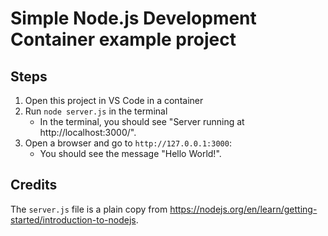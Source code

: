 # Simple Node.js Development Container example project

## Steps

1. Open this project in VS Code in a container
2. Run `node server.js` in the terminal
   - In the terminal, you should see "Server running at http://localhost:3000/".
3. Open a browser and go to `http://127.0.0.1:3000`:
   - You should see the message "Hello World!".

## Credits

The `server.js` file is a plain copy from https://nodejs.org/en/learn/getting-started/introduction-to-nodejs.
